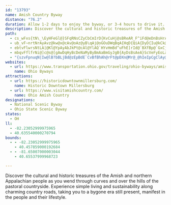 ```yaml
---
id: "13793"
name: Amish Country Byway
distance: "76.2"
duration: Allow 1-2 days to enjoy the byway, or 3-4 hours to drive it.
description: Discover the cultural and historic treasures of the Amish and northern Appalachian people as you wend through curves and over the hills of the pastoral countryside. Experience simple living and sustainability along charming country roads, taking you to a bygone era still present, manifest in the people and their lifestyle.
path:
  - cs_wFxs{tN\_\EyHFeGl@}SFqRNsCZyCbCmIrD{KvCuHj@sBReAR_F^iFd@eDnBsHrAaEn@sAt@gAbAcA|D{CfCaCrFkHxAi@zHwBnAy@xD{EvA}B`JyR~AyExAsGVgC\gIZuOVgEHyHRcI|@wGp@iBrBsBr@cAnCoHhPi[Z{@f@aCzB_Nl@mC|CsHdAmDlEeSLeBDmFHaBTkA|CmGtBmG`DiKrD{Oj@eEf@{FpDoj@zAgPhBcMxBcQ^qB~BmGb@_BnH}\nAcJt@yHd@aD\sAzD}KtJgQxJeVhDkQfDeOd@gD|CwZNsDK_CcBuNImCDaCdAeHv@kDrAiIrBiQnAuNXsCZeBNuBvAkJnDoPvAiHbFka@xDkSrKmm@jBgIdGcQzAyFrBoLxBmNr@{GbEiw@XiJ^eCt@sB`GgLnQcj@XcBf@sFTmFJ{`@NoHb@}HD_AfBqOn@aEbEsPx@yBfB{GfMom@^gDPsEp@kf@bDegCTqT\kFj@oFx@eGvCkQCKbEgQlDiLrBcGtK{Ur@sBfO_i@vSoo@dBgG~Iwa@tCwLx@_F\oCZ_ER{Dz@{z@VeTDyMSkA_EoJYeAcAaKOgCDsE~@}JNwC?oCOwC[cCm@}B_DwI{GsOyAmE[qAi@qDOqFRiEp@qDf@_BjC}GdK{YdAaEf@kCt@iHpFaqAh@aPZaP|@ioB[ut@QeDg@oDcIwYa@eBi@aEMsGKky@MkF[_D_@oBsA_EwJqTsCaIuMq_@sAeFUyAM{CXc[bA}LXmA`KsRbEoFdOuLvDeEnBaDfEgKhCsFbB{ClDqE~M_NxA_CnAkD^gCh@oIrBsWr@uOhDez@DeECuEo@kZUuFc@oVO{Nn@iH~G}c@tAiPrAeUReAjAmDrKeThFiKxBuC|AeArBy@bGaAzKwAfE{@lDeAbGwCle@g\hBqATYzJyGta@{Y`BwAhAsAf@_A|@_Cl@oCTcD?oAQgDeDqXgIan@S_A_BmMi@uF_@yGO_LHqId@oSb@yK^iONgC~@gJlCiRtA_IzCwN
  - ub_vF~nrtNrAyAvz@kw@x@cAv@oAz@yB\qAj@oGOuDWqBqA{HqD{QiA{DyD{Iu@kCk@gDk@qFi@iCoAwCyAoBsHsIwDsG{EmJYu@]eBQgCBeARsB`@yAb@kAfIqPr@sC^mD?sBeBoWGgDFkAt@mFnCqNRgBDcBIoAg@}BeDmGo@aCSeBAsANaCt@_Dx@_B~FoItAsCn@kB^eBd@oDHaABiAOuC]_Ae@q@}C_C_AiAcAmCQeBGwBNcBb@cB|BmE^aBJyAFmFl@uIl@{Kv@sEtCaKb@qDd@}NDgLBew@ToUQyDg@uDy@cCaN_Y}BsFsGyWiLmf@y@mCuCkHcBsCqIuKyBaDkHyI}BoB_FiD_JgFcA{@q@sAgEaMe@kBYgBmDkc@wD_`@mEqWsBcPU_Di@}N?aMH_LDsA^aBjEuKPeANmBKsCcC{TcAoGIsA|@{\HkLc@uxAt@srAAiBSyCYeCm@{CkBqFiB_DiAsA}A{AsGeFs@u@_DwBwBgAsAg@_Ds@}e@sFwCo@oEuA}DeBmBgAgFuDmEkEiWoYiBaC}A{Ce@iB_@oBOmD@sBLsBr@qDj@aBbAmB`OoRvEoHbBkDrDsI|CoJhCyFXeBD{@KsA}AsIe@uAqAeCq@kBiL_c@kAgDmDaH}DaGmBwBoHoEyLgIsGiGqBiCu@yB}AgHcF_Pc@eBqAmIyAwTa@mDk@eBaBsDoAbA_Br@_C^}BCwLyA_B_@_EuA{GoAqBOkGQqJy@gJyBoNaFgC_@uFWwAYuBu@{G}CkG{ByEy@oLmA_IsAwAKgDXmj@`IeKrAeAD}EkBqUg@
  - ebtvFlwrsNtLA|@Kl@YpAyAbJkPt@cAl@YlAQ`HYvHmBd^uFhE]rId@`BXfBp@`GxCjEfCjGlEhE~DbC`BbCjArEzAhGrCpBl@hB\|DFrBPvIpB^kB`@q@hJiKbCsBbCeA~MiE`MkF|@y@xByE`@o@l@c@nASlDJx@IbDm@`DgAnB_BtKgNrBsCdAcAxAw@fESnA_@dM_IxAmBbBmD~@yAt@m@lBw@vBoAdB_BbA_B^y@^aBRwCTiIHw@Ps@l@_A`FoEnA_BlBmD~BuGlB}C~AmBpAu@hE_B~A}@xMuK~EmCjBq@dB[pJgA|J_DzE}BdNiJfMaJfCmDbA_DzMxAhDRjb@n@jEU|@MMaInPeAXSb@y@PStJm@bBc@
  - mbqvFflfrNi@]c@s@[gAwDqHyBcDeNaMyByBmAaBmGyJgB{AyDsBsAeA}ScVeFyEoLaKcC_DuD}HqAqBoTwQi\w`@sHgI{NkSu@eB}Osk@iBaGy@yB}@qAqN_PeNmPcAuAyCkFcEaK_BoEi@qCkDkVsCeHu@sCSgAsDuh@KkEReFdBcMHeADaBc@mEeCcOkAyEo@kBiAmCiHkOo@kBcDoRmDwOy@wDqDwU_@kBu@}AiRo[{@y@eEeCiC}MwDz@eBEyA_@oNaHgGiCob@gSkIgD_F{B}DmBmBoA}C{C_AmA{GkGiCgD{\eu@yCeFcDaEqHyHwD{C_j@}WmAw@cCuB}CsEs@_BqAmE}@sFwEw`@]}DCsBV{X
  - "{szvFpnuqN|Iw@lB?bBLjBd@zEpBdE`CvBfBhAh@rFt@pDXn@Mr@_@hIeIpCgClAy@tMaFhEeAbAMbB?fMxBfFJ|EZhN|AbFL|HApDZ~Bp@vFxBdMlFjB|A~FdGbDpBdA~@zFfG~AbArAb@tEr@pBF`HaA`FYtQD`BExEe@pARr@r@~@dCdKla@h@jAh@f@dA^fVfB~@I^O|B{AhAEfFxAbEp@nAFnAKdJ{B|BSdCC`T~@dA\\rBhBbATt@KbAm@nAiA`B{Bz@q@hB[rAN`GbD^XXl@Yd\\Dl@Z~@@@"
websites:
  - url: https://www.transportation.ohio.gov/traveling/ohio-byways/amish-country-byway
    name: Ohio Byways
attractions:
  - url: https://historicdowntownmillersburg.com/
    name: Historic Downtown Millersburg
  - url: https://www.visitamishcountry.com/
    name: Ohio Amish Country
designations:
  - National Scenic Byway
  - Ohio State Scenic Byway
states:
  - OH
ll:
  - -82.23052999975965
  - 40.635540000270794
bounds:
  - - -82.23052999975965
    - 40.457859000192684
  - - -81.65007000003044
    - 40.65537999968723

---
```


Discover the cultural and historic treasures of the Amish and northern Appalachian people as you wend through curves and over the hills of the pastoral countryside. Experience simple living and sustainability along charming country roads, taking you to a bygone era still present, manifest in the people and their lifestyle.
